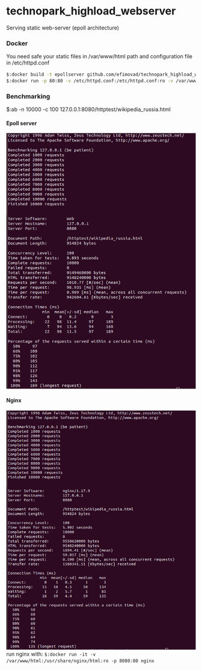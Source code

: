 # technopark_highload_webserver
Serving static web-server (epoll architecture)

### Docker
You need safe your static files in /var/www/html path and configuration file in /etc/httpd.conf
```sh
$:docker build -t epollserver github.com/efimovad/technopark_highload_webserver.git
$:docker run -p 80:80 -v /etc/httpd.conf:/etc/httpd.conf:ro -v /var/www/html:/var/www/html:ro --name epollservre -t epollserver
```

### Benchmarking

$:ab -n 10000 -c 100 127.0.0.1:8080/httptest/wikipedia_russia.html

#### Epoll server
![ab epoll](benchmarks/epoll.png?raw=true "Epoll")

#### Nginx 
![nginx epoll](benchmarks/nginx.png?raw=true "Nginx")  
run nginx with:
`$:docker run -it -v /var/www/html:/usr/share/nginx/html:ro -p 8080:80 nginx`
